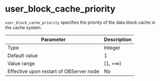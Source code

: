 # user_block_cache_priority

`user_block_cache_priority` specifies the priority of the data block cache in the cache system.


| **Parameter** | **Description** |
|------------------|----------|
| Type | Integer |
| Default value | 1 |
| Value range | \[1, +∞) |
| Effective upon restart of OBServer node | No |